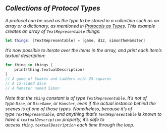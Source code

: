 ## *Collections of Protocol Types*

*A protocol can be used as the type to be stored in a collection such as an array or a dictionary, as mentioned in [Protocols as Types](https://docs.swift.org/swift-book/LanguageGuide/Protocols.html#ID275). This example creates an array of `TextRepresentable` things:*

```swift
let things: [TextRepresentable] = [game, d12, simonTheHamster]
```

*It’s now possible to iterate over the items in the array, and print each item’s textual description:*

```swift
for thing in things {
    print(thing.textualDescription)
}
// A game of Snakes and Ladders with 25 squares
// A 12-sided dice
// A hamster named Simon
```

*Note that the `thing` constant is of type `TextRepresentable`. It’s not of type `Dice`, or `DiceGame`, or `Hamster`, even if the actual instance behind the scenes is of one of those types. Nonetheless, because it’s of type `TextRepresentable`, and anything that’s `TextRepresentable` is known to have a `textualDescription` property, it’s safe to access `thing.textualDescription` each time through the loop.*
